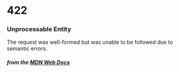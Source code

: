 # 422
### Unprocessable Entity

The request was well-formed but was unable to be followed due to semantic errors.

#### *from the [MDN Web Docs](https://developer.mozilla.org/en-US/docs/Web/HTTP/Status)* 